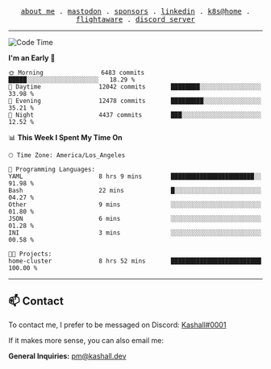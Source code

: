 <p align="center">
  <samp>
    <a href="https://jordanjones.org/">about me</a> .
    <a rel="me" href="https://mastodon.social/@kashall">mastodon</a> .
    <a href="https://github.com/sponsors/kashalls">sponsors</a> .
    <a href="https://linkedin.com/in/jordpjones">linkedin</a> .
    <a href="https://github.com/kashalls/home-cluster">k8s@home</a> .
    <a href="https://flightaware.com/adsb/stats/user/kashalls">flightaware</a> .
    <a href="https://discord.gg/ctgrp8k">discord server</a>
  </samp>
</p>

---

<!--START_SECTION:waka-->
![Code Time](http://img.shields.io/badge/Code%20Time-1%2C436%20hrs%2032%20mins-blue)

**I'm an Early 🐤** 

```text
🌞 Morning                6483 commits        █████░░░░░░░░░░░░░░░░░░░░   18.29 % 
🌆 Daytime                12042 commits       ████████░░░░░░░░░░░░░░░░░   33.98 % 
🌃 Evening                12478 commits       █████████░░░░░░░░░░░░░░░░   35.21 % 
🌙 Night                  4437 commits        ███░░░░░░░░░░░░░░░░░░░░░░   12.52 % 
```


📊 **This Week I Spent My Time On** 

```text
🕑︎ Time Zone: America/Los_Angeles

💬 Programming Languages: 
YAML                     8 hrs 9 mins        ███████████████████████░░   91.98 % 
Bash                     22 mins             █░░░░░░░░░░░░░░░░░░░░░░░░   04.27 % 
Other                    9 mins              ░░░░░░░░░░░░░░░░░░░░░░░░░   01.80 % 
JSON                     6 mins              ░░░░░░░░░░░░░░░░░░░░░░░░░   01.28 % 
INI                      3 mins              ░░░░░░░░░░░░░░░░░░░░░░░░░   00.58 % 

🐱‍💻 Projects: 
home-cluster             8 hrs 52 mins       █████████████████████████   100.00 % 
```


<!--END_SECTION:waka-->

---

## 📫 Contact

To contact me, I prefer to be messaged on Discord:  [Kashall#0001](https://discord.com/users/201077739589992448)

If it makes more sense, you can also email me:

**General Inquiries:** pm@kashall.dev  

